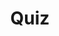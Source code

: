 ---
title: "Quiz"
passing_percentage: 70
layout: "test"
type: "test"
questions:
  - id: "q1"
    text: "What does Dapr stand for?"
    type: "single-answer"
    marks: 2
    options:
      - id: "a"
        text: "Distributed Application Runtime"
        is_correct: true
      - id: "b"
        text: "Distributed API Runtime"
      - id: "c"
        text: "Dynamic Application Runtime"
      - id: "d"
        text: "Distributed Application Platform"
  - id: "q2"
    text: "Which capabilities does Dapr provide through its sidecar architecture?"
    type: "multiple-answers"
    marks: 2
    options:
      - id: "a"
        text: "Service invocation"
        is_correct: true
      - id: "b"
        text: "State management"
        is_correct: true
      - id: "c"
        text: "Database administration"
      - id: "d"
        text: "Load balancing"
  - id: "q3"
    text: "Which container orchestration platform does Dapr integrate with?"
    type: "short_answer" 
    marks: 2
    correct_answer: "Kubernetes" 
---